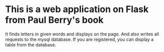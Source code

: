 # This is a web application on Flask from Paul Berry's book
It finds letters in given words and displays on the page.
And also writes all requests to the mysql database.
If you are registered, you can display a table from the database.
